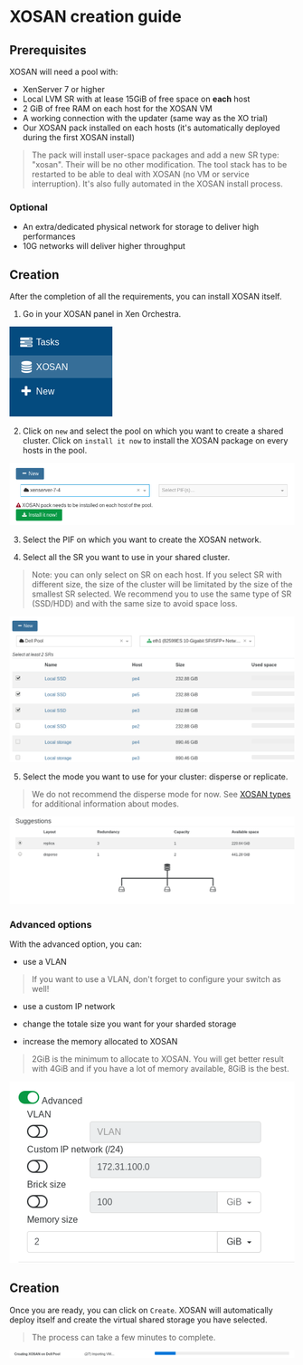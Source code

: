# XOSAN creation guide

## Prerequisites

XOSAN will need a pool with:

* XenServer 7 or higher
* Local LVM SR with at lease 15GiB of free space on **each** host
* 2 GiB of free RAM on each host for the XOSAN VM
* A working connection with the updater (same way as the XO trial)
* Our XOSAN pack installed on each hosts (it's automatically deployed during the first XOSAN install)

> The pack will install user-space packages and add a new SR type: "xosan". Their will be no other modification. The tool stack has to be restarted to be able to deal with XOSAN (no VM or service interruption). It's also fully automated in the XOSAN install process.

### Optional

* An extra/dedicated physical network for storage to deliver high performances
* 10G networks will deliver higher throughput

## Creation

After the completion of all the requirements, you can install XOSAN itself.

1. Go in your XOSAN panel in Xen Orchestra. 

![](./assets/xosan-panel.png)

2. Click on `new` and select the pool on which you want to create a shared cluster. Click on `install it now` to install  the XOSAN package on every hosts in the pool. 

![](./assets/xosan-package-install.png)


3. Select the PIF on which you want to create the XOSAN network. 

4. Select all the SR you want to use in your shared cluster.

> Note: you can only select on SR on each host. If you select SR with different size, the size of the cluster will be limitated by the size of the smallest SR selected. We recommend you to use the same type of SR (SSD/HDD) and with the same size to avoid space loss.

![](./assets/xosan-sr.png)

5. Select the mode you want to use for your cluster: disperse or replicate.

> We do not recommend the disperse mode for now. See [XOSAN types](https://xen-orchestra.com/docs/xosan_types.html) for additional information about modes.

![](./assets/xosan-mode.png)

### Advanced options

With the advanced option, you can: 

* use a VLAN
> If you want to use a VLAN, don't forget to configure your switch as well!

* use a custom IP network

* change the totale size you want for your sharded storage

* increase the memory allocated to XOSAN
> 2GiB is the minimum to allocate to XOSAN. You will get better result with 4GiB and if you have a lot of memory available, 8GiB is the best.

![](./assets/xosan-advanced.png)

## Creation

Once you are ready, you can click on `Create`. XOSAN will automatically deploy itself and create the virtual shared storage you have selected.

> The process can take a few minutes to complete. 

![](./assets/xosan-creation-process.png)
